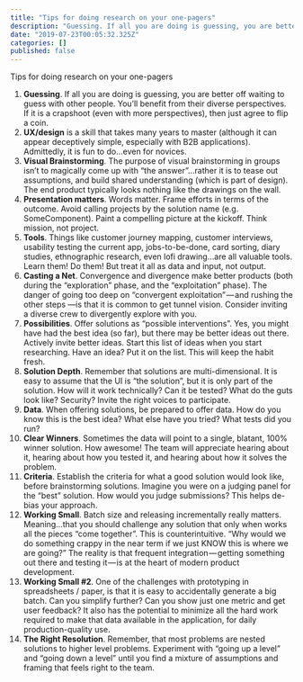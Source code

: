 ```yaml
---
title: "Tips for doing research on your one-pagers"
description: "Guessing. If all you are doing is guessing, you are better off waiting to guess with other people. You’ll benefit from their diverse…"
date: "2019-07-23T00:05:32.325Z"
categories: []
published: false
---
```


  

Tips for doing research on your one-pagers

1.  **Guessing**. If all you are doing is guessing, you are better off waiting to guess with other people. You’ll benefit from their diverse perspectives. If it is a crapshoot (even with more perspectives), then just agree to flip a coin.
2.  **UX/design** is a skill that takes many years to master (although it can appear deceptively simple, especially with B2B applications). Admittedly, it is fun to do…even for novices. 
3.  **Visual Brainstorming**. The purpose of visual brainstorming in groups isn’t to magically come up with “the answer”…rather it is to tease out assumptions, and build shared understanding (which is part of design). The end product typically looks nothing like the drawings on the wall.
4.  **Presentation matters**. Words matter. Frame efforts in terms of the outcome. Avoid calling projects by the solution name (e.g. SomeComponent). Paint a compelling picture at the kickoff. Think mission, not project.
5.  **Tools**. Things like customer journey mapping, customer interviews, usability testing the current app, jobs-to-be-done, card sorting, diary studies, ethnographic research, even lofi drawing…are all valuable tools. Learn them! Do them! But treat it all as data and input, not output.
6.  **Casting a Net**. Convergence and divergence make better products (both during the “exploration” phase, and the “exploitation” phase). The danger of going too deep on “convergent exploitation” — and rushing the other steps —is that it is common to get tunnel vision. Consider inviting a diverse crew to divergently explore with you.
7.  **Possibilities**. Offer solutions as “possible interventions”. Yes, you might have had the best idea (so far), but there may be better ideas out there. Actively invite better ideas. Start this list of ideas when you start researching. Have an idea? Put it on the list. This will keep the habit fresh.
8.  **Solution Depth**. Remember that solutions are multi-dimensional. It is easy to assume that the UI is “the solution”, but it is only part of the solution. How will it work technically? Can it be tested? What do the guts look like? Security? Invite the right voices to participate.
9.  **Data**. When offering solutions, be prepared to offer data. How do you know this is the best idea? What else have you tried? What tests did you run? 
10.  **Clear Winners**. Sometimes the data will point to a single, blatant, 100% winner solution. How awesome! The team will appreciate hearing about it, hearing about how you tested it, and hearing about how it solves the problem.
11.  **Criteria**. Establish the criteria for what a good solution would look like, before brainstorming solutions. Imagine you were on a judging panel for the “best” solution. How would you judge submissions? This helps de-bias your approach.
12.  **Working Small**. Batch size and releasing incrementally really matters. Meaning…that you should challenge any solution that only when works all the pieces “come together”. This is counterintuitive. “Why would we do something crappy in the near term if we just KNOW this is where we are going?” The reality is that frequent integration — getting something out there and testing it — is at the heart of modern product development. 
13.  **Working Small #2**. One of the challenges with prototyping in spreadsheets / paper, is that it is easy to accidentally generate a big batch. Can you simplify further? Can you show just one metric and get user feedback? It also has the potential to minimize all the hard work required to make that data available in the application, for daily production-quality use. 
14.  **The Right Resolution**. Remember, that most problems are nested solutions to higher level problems. Experiment with “going up a level” and “going down a level” until you find a mixture of assumptions and framing that feels right to the team.
